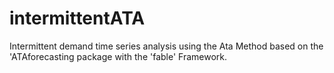 # intermittentATA
Intermittent demand time series analysis using the Ata Method based on the 'ATAforecasting package with the 'fable' Framework. 
